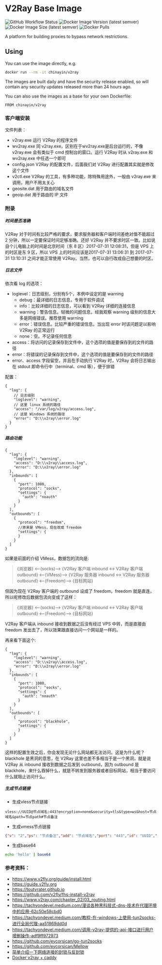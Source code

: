 V2Ray Base Image
=================
![GitHub Workflow Status](https://img.shields.io/github/actions/workflow/status/chinayin-docker/v2ray/ci.yml)
![Docker Image Version (latest semver)](https://img.shields.io/docker/v/chinayin/v2ray?sort=semver)
![Docker Image Size (latest semver)](https://img.shields.io/docker/image-size/chinayin/v2ray?sort=semver)
![Docker Pulls](https://img.shields.io/docker/pulls/chinayin/v2ray)

A platform for building proxies to bypass network restrictions.

Using
------------

You can use the image directly, e.g.

```bash
docker run --rm -it chinayin/v2ray
```

The images are built daily and have the security release enabled, so will contain any security updates released more
than 24 hours ago.

You can also use the images as a base for your own Dockerfile:

```bash
FROM chinayin/v2ray
```

### 客户端安装

文件列表：

- v2ray.exe 运行 V2Ray 的程序文件
- wv2ray.exe 同 v2ray.exe，区别在于wv2ray.exe是后台运行的，不像 v2ray.exe 会有类似于 cmd 控制台的窗口。运行 V2Ray 时从
  v2ray.exe 和 wv2ray.exe 中任选一个即可
- config.json V2Ray 的配置文件，后面我们对 V2Ray 进行配置其实就是修改这个文件
- v2ctl.exe V2Ray 的工具，有多种功能，除特殊用途外，一般由 v2ray.exe 来调用，用户不用太关心
- geosite.dat 用于路由的域名文件
- geoip.dat 用于路由的 IP 文件

### 附录

##### 时间是否准确

V2Ray 对于时间有比较严格的要求，要求服务器和客户端时间差绝对值不能超过 2 分钟，所以一定要保证时间足够准确。还好 V2Ray
并不要求时区一致。比如说自个儿电脑上的时间是北京时间（东 8 区）2017-07-31 12:08:31，但是 VPS 上的时区是东 9 区，所以 VPS
上的时间应该是2017-07-31 13:06:31 到 2017-07-31 13:10:31 之间才能正常使用 V2Ray。当然，也可以自行改成自己想要的时区。

##### 日志文件

依次看 log 的选项：

- loglevel：日志级别，分别有5个，本例中设定的是 warning
    - debug：最详细的日志信息，专用于软件调试
    - info：比较详细的日志信息，可以看到 V2Ray 详细的连接信息
    - warning：警告信息。轻微的问题信息，经我观察 warning 级别的信息大多是网络错误。推荐使用 warning
    - error：错误信息。比较严重的错误信息。当出现 error 时该问题足以影响 V2Ray 的正常运行
    - none：空。不记录任何信息
- access：将访问的记录保存到文件中，这个选项的值是要保存到的文件的路径
- error：将错误的记录保存到文件中，这个选项的值是要保存到的文件的路径
- error、access 字段留空，并且在手动执行 V2Ray 时，V2Ray 会将日志输出在 stdout 即命令行中（terminal、cmd 等），便于排错

配置：

```json5
{
  "log": {
    // 日志级别
    "loglevel": "warning",
    // 这里 linux 系统的路径
    "access": "/var/log/v2ray/access.log",
    // 这是 Windows 系统的路径
    "error": "D:\\v2ray\\error.log"
  }
}
```

##### 路由功能

```json5
{
  "log": {
    "loglevel": "warning",
    "access": "D:\\v2ray\\access.log",
    "error": "D:\\v2ray\\error.log"
  },
  "inbounds": [
    {
      "port": 1080,
      "protocol": "socks",
      "settings": {
        "auth": "noauth"
      }
    }
  ],
  "outbounds": [
    {
      "protocol": "freedom",
      //原来是 VMess，现在改成 freedom
      "settings": {
      }
    }
  ]
}
```

如果是前面的介绍 VMess，数据包的流向是:

> {浏览器} <--(socks)--> {V2Ray 客户端 inbound <-> V2Ray 客户端 outbound} <--(VMess)-->  {V2Ray 服务器 inbound <-> V2Ray
> 服务器 outbound} <--(Freedom)--> {目标网站}

但因为现在 V2Ray 客户端的 outbound 设成了 freedom，freedom 就是直连，所以呢修改后数据包流向变成了这样：

> {浏览器} <--(socks)--> {V2Ray 客户端 inbound <-> V2Ray 客户端 outbound} <--(Freedom)--> {目标网站}

V2Ray 客户端从 inbound 接收到数据之后没有经过 VPS 中转，而是直接由 freedom 发出去了，所以效果跟直接访问一个网站是一样的。

再来看下面这个:

```json5
{
  "log": {
    "loglevel": "warning",
    "access": "D:\\v2ray\\access.log",
    "error": "D:\\v2ray\\error.log"
  },
  "inbounds": [
    {
      "port": 1080,
      "protocol": "socks",
      "settings": {
        "auth": "noauth"
      }
    }
  ],
  "outbounds": [
    {
      "protocol": "blackhole",
      "settings": {
      }
    }
  ]
}
```

这样的配置生效之后，你会发现无论什么网站都无法访问。这是为什么呢？blackhole 是黑洞的意思，在 V2Ray 这里也差不多相当于是一个黑洞，就是说
V2Ray 从 inbound 接收到数据之后发到 outbound，因为 outbound 是 blackhole，来什么吞掉什么，就是不转发到服务器或者目标网站，相当于要访问什么就阻止访问什么。

##### 生成节点链接

- 生成vless节点链接
```
vless://UUID@节点域名:443?encryption=none&security=tls&type=ws&host=节点域名&path=节点path#节点备注
```

- 生成vmess节点链接
```json
{"v": "2","ps": "节点备注","add": "节点域名","port": "443","id": "UUID","aid": "0","net": "ws","type": "none","host": "节点域名","path": "节点path","tls": "tls"}
```

- 生成base64
```bash
echo 'hello' | base64
```

### 参考资料：

- https://www.v2fly.org/guide/install.html
- https://guide.v2fly.org
- https://toutyrater.github.io
- https://github.com/v2fly/fhs-install-v2ray
- https://www.v2ray.com/chapter_02/03_routing.html
- https://tachyondevel.medium.com/漫谈各种黑科技式-dns-技术在代理环境中的应用-62c50e58cbd0
- https://tachyondevel.medium.com/教程-在-windows-上使用-tun2socks-进行全局代理-aa51869dd0d
- https://tachyondevel.medium.com/调用-v2ray-提供的-api-接口进行用户增删操作-adf9ff972973
- https://github.com/eycorsican/go-tun2socks
- https://github.com/eycorsican/Mellow
- [简单介绍一下网络连接的封锁与反封锁](https://steemit.com/cn/@v2ray/6knmmb)
- [Docker v2ray + caddy](https://medium.com/@coorpee/docker-v2ray-caddy-3e484d6c84bc)
